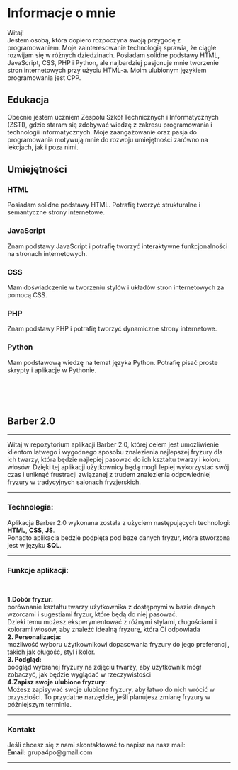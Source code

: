 # Informacje o mnie
Witaj!<br>
Jestem osobą, która dopiero rozpoczyna swoją przygodę z programowaniem. Moje zainteresowanie technologią sprawia, że ciągle rozwijam się w różnych dziedzinach. Posiadam solidne podstawy HTML, JavaScript, CSS, PHP i Python, ale najbardziej pasjonuje mnie tworzenie stron internetowych przy użyciu HTML-a. Moim ulubionym językiem programowania jest CPP.

## Edukacja
Obecnie jestem uczniem Zespołu Szkół Technicznych i Informatycznych (ZSTI), gdzie staram się zdobywać wiedzę z zakresu programowania i technologii informatycznych. Moje zaangażowanie oraz pasja do programowania motywują mnie do rozwoju umiejętności zarówno na lekcjach, jak i poza nimi.

## Umiejętności
### HTML
Posiadam solidne podstawy HTML.
Potrafię tworzyć strukturalne i semantyczne strony internetowe.
### JavaScript
Znam podstawy JavaScript i potrafię tworzyć interaktywne funkcjonalności na stronach internetowych.
### CSS
Mam doświadczenie w tworzeniu stylów i układów stron internetowych za pomocą CSS.
### PHP 
Znam podstawy PHP i potrafię tworzyć dynamiczne strony internetowe.
### Python
Mam podstawową wiedzę na temat języka Python.
Potrafię pisać proste skrypty i aplikacje w Pythonie.



<br><br><br>
## Barber 2.0
<hr>

Witaj w repozytorium aplikacji Barber 2.0, której celem jest umożliwienie klientom łatwego i wygodnego 
sposobu znalezienia najlepszej fryzury dla ich twarzy, która będzie najlepiej pasować 
do ich kształtu twarzy i koloru włosów. Dzięki tej aplikacji użytkownicy będą mogli lepiej 
wykorzystać swój czas i uniknąć frustracji związanej z trudem znalezienia 
odpowiedniej fryzury w tradycyjnych salonach fryzjerskich.
<br>
<hr>
<h3> Technologia: </h3>
Aplikacja Barber 2.0 wykonana została z użyciem następujących technologi: <strong> HTML</strong>, <strong>CSS</strong>, <strong>JS</strong>. 
<br>Ponadto aplikacja bedzie podpięta pod baze danych fryzur, która stworzona jest w języku <strong>SQL</strong>. 

<br>
<hr>
<h3> Funkcje aplikacji: </h3> 
<br>


  <strong>1.Dobór fryzur: </strong> <br> porównanie kształtu twarzy użytkownika z dostępnymi 
w bazie danych wzorcami i sugestiami fryzur, które będą do niej pasować.<br>
Dzieki temu możesz eksperymentować z różnymi stylami, długościami i kolorami włosów, aby znaleźć idealną fryzurę, która Ci odpowiada<br>
<strong> 2. Personalizacja:</strong> <br> możliwość wyboru użytkownikowi dopasowania fryzury do jego 
preferencji, takich jak długość, styl i kolor.<br>
<strong> 3. Podgląd: </strong> <br> podgląd wybranej fryzury na zdjęciu twarzy, aby użytkownik mógł zobaczyć, 
jak będzie wyglądać w rzeczywistości<br>
<strong> 4.Zapisz swoje ulubione fryzury:</strong> <br> Możesz zapisywać swoje ulubione fryzury, aby łatwo do nich wrócić w przyszłości. To przydatne narzędzie, jeśli planujesz zmianę fryzury w późniejszym terminie.
<hr>
<h3> Kontakt</h3>
Jeśli chcesz się z nami skontaktować to napisz na nasz mail:
<br>
<strong> Email:</strong> grupa4po@gmail.com
<hr>
